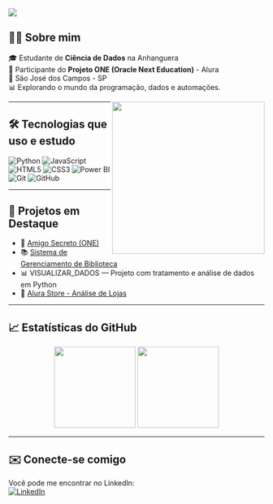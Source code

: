 <img src="https://capsule-render.vercel.app/api?type=waving&color=0:007ACC,100:4D8EE3&height=200&section=header&text=Douglas%20Ricardo&fontSize=40&fontColor=ffffff&animation=fadeIn" />

## 👨‍💻 Sobre mim

🎓 Estudante de **Ciência de Dados** na Anhanguera  
📘 Participante do **Projeto ONE (Oracle Next Education)** - Alura  
📍 São José dos Campos - SP  
📊 Explorando o mundo da programação, dados e automações.  

<img align="right" src="https://media.giphy.com/media/qgQUggAC3Pfv687qPC/giphy.gif" width="300"/>

---

## 🛠️ Tecnologias que uso e estudo

![Python](https://img.shields.io/badge/Python-3776AB?style=for-the-badge&logo=python&logoColor=white)
![JavaScript](https://img.shields.io/badge/JavaScript-F7DF1E?style=for-the-badge&logo=javascript&logoColor=black)
![HTML5](https://img.shields.io/badge/HTML5-E34F26?style=for-the-badge&logo=html5&logoColor=white)
![CSS3](https://img.shields.io/badge/CSS3-1572B6?style=for-the-badge&logo=css3&logoColor=white)
![Power BI](https://img.shields.io/badge/Power%20BI-F2C811?style=for-the-badge&logo=powerbi&logoColor=black)
![Git](https://img.shields.io/badge/Git-F05032?style=for-the-badge&logo=git&logoColor=white)
![GitHub](https://img.shields.io/badge/GitHub-000?style=for-the-badge&logo=github&logoColor=white)

---

## 🚀 Projetos em Destaque

- 🔐 [Amigo Secreto (ONE)](https://github.com/DouglasRic/Challenge-Amigo-Secreto)
- 📚 [Sistema de Gerenciamento de Biblioteca](https://github.com/DouglasRic/projeto-biblioteca)
- 📊 VISUALIZAR_DADOS — Projeto com tratamento e análise de dados em Python
- 🏬 [Alura Store - Análise de Lojas](https://github.com/DouglasRic/alura-store-desafio)

---

## 📈 Estatísticas do GitHub

<div align="center">
  <img height="160em" src="https://github-readme-stats.vercel.app/api?username=DouglasRic&show_icons=true&theme=default" />
  <img height="160em" src="https://github-readme-stats.vercel.app/api/top-langs/?username=DouglasRic&layout=compact&theme=default" />
</div>

---

## ✉️ Conecte-se comigo

Você pode me encontrar no LinkedIn:  
[![LinkedIn](https://img.shields.io/badge/-Douglas%20Ricardo-blue?style=flat-square&logo=Linkedin&logoColor=white&link=https://www.linkedin.com/in/dougricar/)](https://www.linkedin.com/in/dougricar/)
